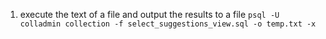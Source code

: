 
1. execute the text of a file and output the results to a file
`psql -U colladmin collection -f select_suggestions_view.sql -o temp.txt -x`
